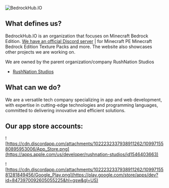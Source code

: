 ![BedrockHub.IO](https://user-images.githubusercontent.com/24614527/233809161-f4e5c33c-d023-41c8-9959-0c10e2d3881a.png)

## What defines us?
BedrockHub.IO is an organization that focuses on Minecraft Bedrock Edition. [We have an official Discord server](https://discord.bedrockhub.io) | for Minecraft PE Minecraft Bedrock Edition Texture Packs and more. The website also showcases other projects we are working on.

We are owned by the parent organization/company RushNation Studios

- [RushNation Studios](https://rushnation.net) 
## What can we do?
We are a versatile tech company specializing in app and web development, with expertise in cutting-edge technologies and programming languages, committed to delivering innovative and efficient solutions.

## Our app store accounts:
![https://cdn.discordapp.com/attachments/1022232337938911262/1099715580895953006/App_Store.png](https://apps.apple.com/us/developer/rushnation-studios/id1546403663)

![https://cdn.discordapp.com/attachments/1022232337938911262/1099715581281849456/Google_Play.png](https://play.google.com/store/apps/dev?id=8473970092605055225&hl=gsw&gl=US)
